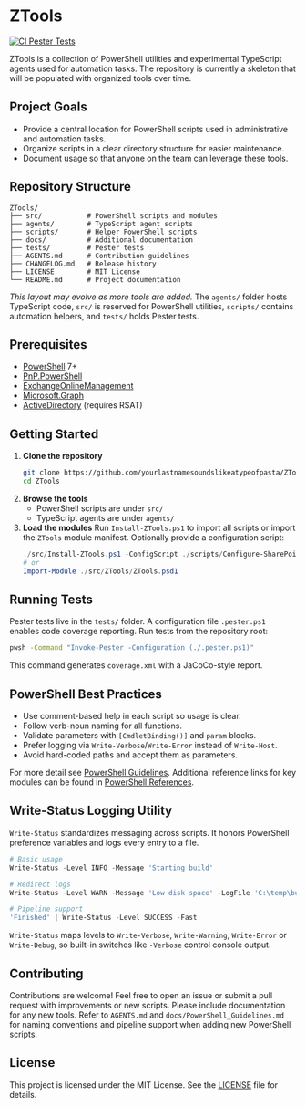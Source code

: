 # ZTools
[![CI Pester Tests](https://github.com/yourlastnamesoundslikeatypeofpasta/ZTools/actions/workflows/ci-pester-tests.yml/badge.svg)](https://github.com/yourlastnamesoundslikeatypeofpasta/ZTools/actions/workflows/ci-pester-tests.yml)

ZTools is a collection of PowerShell utilities and experimental TypeScript agents used for automation tasks. The repository is currently a skeleton that will be populated with organized tools over time.

## Project Goals

- Provide a central location for PowerShell scripts used in administrative and automation tasks.
- Organize scripts in a clear directory structure for easier maintenance.
- Document usage so that anyone on the team can leverage these tools.

## Repository Structure

```
ZTools/
├── src/           # PowerShell scripts and modules
├── agents/        # TypeScript agent scripts
├── scripts/       # Helper PowerShell scripts
├── docs/          # Additional documentation
├── tests/         # Pester tests
├── AGENTS.md      # Contribution guidelines
├── CHANGELOG.md   # Release history
├── LICENSE        # MIT License
└── README.md      # Project documentation
```

*This layout may evolve as more tools are added.*
The `agents/` folder hosts TypeScript code, `src/` is reserved for PowerShell utilities, `scripts/` contains automation helpers, and `tests/` holds Pester tests.

## Prerequisites

- [PowerShell](https://github.com/PowerShell/PowerShell) 7+
- [PnP.PowerShell](https://www.powershellgallery.com/packages/PnP.PowerShell)
- [ExchangeOnlineManagement](https://www.powershellgallery.com/packages/ExchangeOnlineManagement)
- [Microsoft.Graph](https://www.powershellgallery.com/packages/Microsoft.Graph)
- [ActiveDirectory](https://www.powershellgallery.com/packages/ActiveDirectory) (requires RSAT)

## Getting Started

1. **Clone the repository**
   ```bash
   git clone https://github.com/yourlastnamesoundslikeatypeofpasta/ZTools.git
   cd ZTools
   ```
2. **Browse the tools**
   - PowerShell scripts are under `src/`
   - TypeScript agents are under `agents/`
3. **Load the modules**
   Run `Install-ZTools.ps1` to import all scripts or import the `ZTools` module manifest. Optionally provide a configuration script:
   ```powershell
   ./src/Install-ZTools.ps1 -ConfigScript ./scripts/Configure-SharePoint.ps1
   # or
   Import-Module ./src/ZTools/ZTools.psd1
   ```

## Running Tests

Pester tests live in the `tests/` folder. A configuration file `.pester.ps1`
enables code coverage reporting. Run tests from the repository root:

```bash
pwsh -Command "Invoke-Pester -Configuration (./.pester.ps1)"
```

This command generates `coverage.xml` with a JaCoCo-style report.

## PowerShell Best Practices

- Use comment-based help in each script so usage is clear.
- Follow verb-noun naming for all functions.
- Validate parameters with `[CmdletBinding()]` and `param` blocks.
- Prefer logging via `Write-Verbose`/`Write-Error` instead of `Write-Host`.
- Avoid hard-coded paths and accept them as parameters.

For more detail see [PowerShell Guidelines](docs/PowerShell_Guidelines.md).
Additional reference links for key modules can be found in
[PowerShell References](docs/PowerShell_References.md).

## Write-Status Logging Utility

`Write-Status` standardizes messaging across scripts. It honors PowerShell
preference variables and logs every entry to a file.

```powershell
# Basic usage
Write-Status -Level INFO -Message 'Starting build'

# Redirect logs
Write-Status -Level WARN -Message 'Low disk space' -LogFile 'C:\temp\build.log'

# Pipeline support
'Finished' | Write-Status -Level SUCCESS -Fast
```

`Write-Status` maps levels to `Write-Verbose`, `Write-Warning`, `Write-Error` or
`Write-Debug`, so built-in switches like `-Verbose` control console output.

## Contributing

Contributions are welcome! Feel free to open an issue or submit a pull request with improvements or new scripts. Please include documentation for any new tools.
Refer to `AGENTS.md` and `docs/PowerShell_Guidelines.md` for naming conventions and pipeline support when adding new PowerShell scripts.

<!--doc_begin-->
<!--doc_end-->

## License

This project is licensed under the MIT License. See the [LICENSE](LICENSE) file for details.

